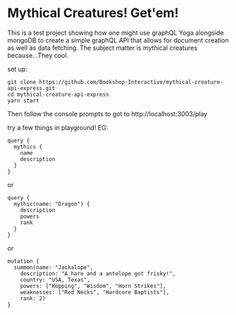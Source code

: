 # Mythical Creatures! Get'em!

This is a test project showing how one might use graphQL Yoga alongside mongoDB to create a simple graphQL API that allows for document creation as well as data fetching. The subject matter is mythical creatures because...They cool.

set up:

```
git clone https://github.com/Bookshop-Interactive/mythical-creature-api-express.git
cd mythical-creature-api-express
yarn start
```

Then follow the console prompts to got to http://localhost:3003/play

try a few things in playground! EG:

```
query {
  mythics {
    name
    description
  }
}
```

or

```
query {
  mythic(name: "Dragon") {
    description
    powers
    rank
  }
}
```

or

```
mutation {
  summon(name: "Jackalope",
    description: "A hare and a antelope got frisky!",
    country: "USA, Texas",
    powers: ["Hopping", "Wisdom", "Horn Strikes"],
    weaknesses: ["Red Necks", "Hardcore Baptists"],
    rank: 2)
}
```
